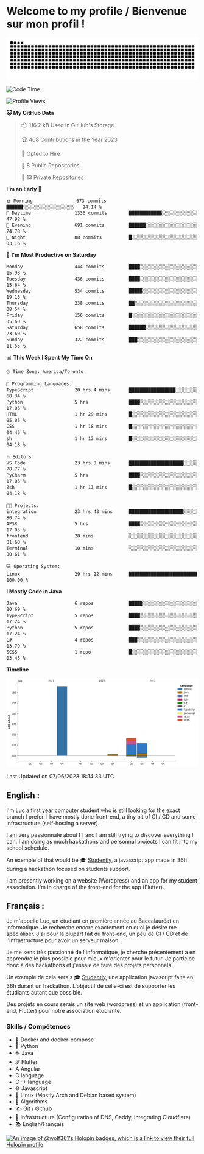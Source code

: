 # Welcome to my profile / Bienvenue sur mon profil !

![snake gif](https://github.com/wolf-361/wolf-361/blob/output/github-contribution-grid-snake.svg)

<!--START_SECTION:waka-->
![Code Time](http://img.shields.io/badge/Code%20Time-174%20hrs%2040%20mins-blue)

![Profile Views](http://img.shields.io/badge/Profile%20Views-0-blue)

**🐱 My GitHub Data** 

> 📦 116.2 kB Used in GitHub's Storage 
 > 
> 🏆 468 Contributions in the Year 2023
 > 
> 💼 Opted to Hire
 > 
> 📜 8 Public Repositories 
 > 
> 🔑 13 Private Repositories 
 > 
**I'm an Early 🐤** 

```text
🌞 Morning                673 commits         ██████░░░░░░░░░░░░░░░░░░░   24.14 % 
🌆 Daytime                1336 commits        ████████████░░░░░░░░░░░░░   47.92 % 
🌃 Evening                691 commits         ██████░░░░░░░░░░░░░░░░░░░   24.78 % 
🌙 Night                  88 commits          █░░░░░░░░░░░░░░░░░░░░░░░░   03.16 % 
```
📅 **I'm Most Productive on Saturday** 

```text
Monday                   444 commits         ████░░░░░░░░░░░░░░░░░░░░░   15.93 % 
Tuesday                  436 commits         ████░░░░░░░░░░░░░░░░░░░░░   15.64 % 
Wednesday                534 commits         █████░░░░░░░░░░░░░░░░░░░░   19.15 % 
Thursday                 238 commits         ██░░░░░░░░░░░░░░░░░░░░░░░   08.54 % 
Friday                   156 commits         █░░░░░░░░░░░░░░░░░░░░░░░░   05.60 % 
Saturday                 658 commits         ██████░░░░░░░░░░░░░░░░░░░   23.60 % 
Sunday                   322 commits         ███░░░░░░░░░░░░░░░░░░░░░░   11.55 % 
```


📊 **This Week I Spent My Time On** 

```text
🕑︎ Time Zone: America/Toronto

💬 Programming Languages: 
TypeScript               20 hrs 4 mins       █████████████████░░░░░░░░   68.34 % 
Python                   5 hrs               ████░░░░░░░░░░░░░░░░░░░░░   17.05 % 
HTML                     1 hr 29 mins        █░░░░░░░░░░░░░░░░░░░░░░░░   05.05 % 
CSS                      1 hr 18 mins        █░░░░░░░░░░░░░░░░░░░░░░░░   04.45 % 
sh                       1 hr 13 mins        █░░░░░░░░░░░░░░░░░░░░░░░░   04.18 % 

🔥 Editors: 
VS Code                  23 hrs 8 mins       ████████████████████░░░░░   78.77 % 
PyCharm                  5 hrs               ████░░░░░░░░░░░░░░░░░░░░░   17.05 % 
Zsh                      1 hr 13 mins        █░░░░░░░░░░░░░░░░░░░░░░░░   04.18 % 

🐱‍💻 Projects: 
integration              23 hrs 43 mins      ████████████████████░░░░░   80.74 % 
APSR                     5 hrs               ████░░░░░░░░░░░░░░░░░░░░░   17.05 % 
frontend                 28 mins             ░░░░░░░░░░░░░░░░░░░░░░░░░   01.60 % 
Terminal                 10 mins             ░░░░░░░░░░░░░░░░░░░░░░░░░   00.61 % 

💻 Operating System: 
Linux                    29 hrs 22 mins      █████████████████████████   100.00 % 
```

**I Mostly Code in Java** 

```text
Java                     6 repos             █████░░░░░░░░░░░░░░░░░░░░   20.69 % 
TypeScript               5 repos             ████░░░░░░░░░░░░░░░░░░░░░   17.24 % 
Python                   5 repos             ████░░░░░░░░░░░░░░░░░░░░░   17.24 % 
C#                       4 repos             ███░░░░░░░░░░░░░░░░░░░░░░   13.79 % 
SCSS                     1 repo              █░░░░░░░░░░░░░░░░░░░░░░░░   03.45 % 
```



**Timeline**

![Lines of Code chart](https://raw.githubusercontent.com/wolf-361/wolf-361/main/assets/bar_graph.png)


 Last Updated on 07/06/2023 18:14:33 UTC
<!--END_SECTION:waka-->

## English : 

I'm Luc a first year computer student who is still looking for the exact branch I prefer. I have mostly done front-end, a tiny bit of CI / CD and some infrastructure (self-hosting a server).

I am very passionnate about IT and I am still trying to discover everything I can. I am doing as much hackathons and personnal projects I can fit into my school schedule.

An exemple of that would be 🎓 [Studently](https://github.com/wolf-361/Studently-CodeJam12), a javascript app made in 36h during a hackathon focused on students support.

I am presently working on a website (Wordpress) and an app for my student association. I'm in charge of the front-end for the app (Flutter).

## Français :

Je m'appelle Luc, un étudiant en première année au Baccalauréat en informatique. Je recherche encore exactement en quoi je désire me spécialiser. J'ai pour la plupart fait du front-end, un peu de CI / CD et de l'infrastructure pour avoir un serveur maison.

Je me sens très passionné de l'informatique, je cherche présentement à en apprendre le plus possible pour mieux m'orienter pour le futur. Je participe donc à des hackathons et j'essaie de faire des projets personnels.

Un exemple de cela serais 🎓 [Studently](https://github.com/wolf-361/Studently-CodeJam12), une application javascript faite en 36h durant un hackathon. L'objectif de celle-ci est de supporter les étudiants autant que possible.

Des projets en cours serais un site web (wordpress) et un application (front-end, Flutter) pour notre association étudiante.

###  Skills / Compétences

* 🐋 Docker and docker-compose
* 🐍 Python
* ☕ Java
* ℱ Flutter
* A Angular
* C language
* C++ language
* 🌐 Javascript
* 🐧 Linux (Mostly Arch and Debian based system)
* 🧩 Algorithms
* ✍️ Git / Github
* 📜 Infrastructure (Configuration of DNS, Caddy, integrating Cloudflare)
* 📚 English/Français

[![An image of @wolf361's Holopin badges, which is a link to view their full Holopin profile](https://holopin.me/wolf361)](https://holopin.io/@wolf361)


